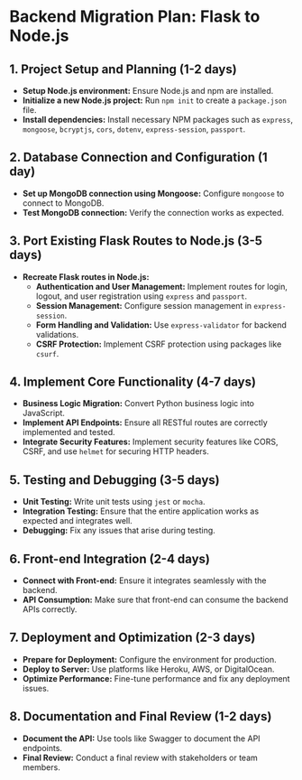 # Backend Migration Plan: Flask to Node.js

## 1. Project Setup and Planning (1-2 days)
- **Setup Node.js environment:** Ensure Node.js and npm are installed.
- **Initialize a new Node.js project:** Run `npm init` to create a `package.json` file.
- **Install dependencies:** Install necessary NPM packages such as `express`, `mongoose`, `bcryptjs`, `cors`, `dotenv`, `express-session`, `passport`.

## 2. Database Connection and Configuration (1 day)
- **Set up MongoDB connection using Mongoose:** Configure `mongoose` to connect to MongoDB.
- **Test MongoDB connection:** Verify the connection works as expected.

## 3. Port Existing Flask Routes to Node.js (3-5 days)
- **Recreate Flask routes in Node.js:**
  - **Authentication and User Management:** Implement routes for login, logout, and user registration using `express` and `passport`.
  - **Session Management:** Configure session management in `express-session`.
  - **Form Handling and Validation:** Use `express-validator` for backend validations.
  - **CSRF Protection:** Implement CSRF protection using packages like `csurf`.

## 4. Implement Core Functionality (4-7 days)
- **Business Logic Migration:** Convert Python business logic into JavaScript.
- **Implement API Endpoints:** Ensure all RESTful routes are correctly implemented and tested.
- **Integrate Security Features:** Implement security features like CORS, CSRF, and use `helmet` for securing HTTP headers.

## 5. Testing and Debugging (3-5 days)
- **Unit Testing:** Write unit tests using `jest` or `mocha`.
- **Integration Testing:** Ensure that the entire application works as expected and integrates well.
- **Debugging:** Fix any issues that arise during testing.

## 6. Front-end Integration (2-4 days)
- **Connect with Front-end:** Ensure it integrates seamlessly with the backend.
- **API Consumption:** Make sure that front-end can consume the backend APIs correctly.

## 7. Deployment and Optimization (2-3 days)
- **Prepare for Deployment:** Configure the environment for production.
- **Deploy to Server:** Use platforms like Heroku, AWS, or DigitalOcean.
- **Optimize Performance:** Fine-tune performance and fix any deployment issues.

## 8. Documentation and Final Review (1-2 days)
- **Document the API:** Use tools like Swagger to document the API endpoints.
- **Final Review:** Conduct a final review with stakeholders or team members.

